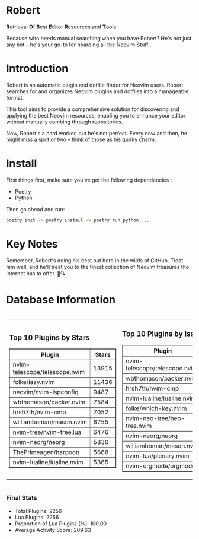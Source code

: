 # Robert

**R**etrieval
**O**f
**B**est
**E**ditor
**R**esources and
**T**ools

Because who needs manual searching when you have Robert?
He's not just any bot – he's your go-to for hoarding all the Neovim Stuff.

# Introduction
Robert is an automatic plugin and dotfile finder for Neovim users. Robert searches for and organizes Neovim plugins and dotfiles into a manageable format.

This tool aims to provide a comprehensive solution for discovering and applying the best Neovim resources, enabling you to enhance your editor without manually combing through repositories.

Now, Robert's a hard worker, but he's not perfect. Every now and then, he might miss a spot or two – think of those as his quirky charm. 

# Install
 First things first, make sure you've got the following dependencies :
  - Poetry 
  - Python 

Then go ahead and run:

```bash
poetry init -> poetry install -> poetry run python ...
```
# Key Notes

Remember, Robert's doing his best out here in the wilds of GitHub. Treat him well, and he'll treat you to the finest collection of Neovim treasures the internet has to offer. 🎩🔍


# Database Information

<div style='display:flex;flex-direction:row;justify-content:space-between;'><table><tr><td><h3>Top 10 Plugins by Stars</h3><table border="1"><tr><th>Plugin</th><th>Stars</th></tr><tr><td>nvim-telescope/telescope.nvim</td><td>13915</td></tr><tr><td>folke/lazy.nvim</td><td>11436</td></tr><tr><td>neovim/nvim-lspconfig</td><td>9487</td></tr><tr><td>wbthomason/packer.nvim</td><td>7584</td></tr><tr><td>hrsh7th/nvim-cmp</td><td>7052</td></tr><tr><td>williamboman/mason.nvim</td><td>6755</td></tr><tr><td>nvim-tree/nvim-tree.lua</td><td>6476</td></tr><tr><td>nvim-neorg/neorg</td><td>5830</td></tr><tr><td>ThePrimeagen/harpoon</td><td>5668</td></tr><tr><td>nvim-lualine/lualine.nvim</td><td>5365</td></tr></table></td><td><h3>Top 10 Plugins by Issues</h3><table border="1"><tr><th>Plugin</th><th>Issues</th></tr><tr><td>nvim-telescope/telescope.nvim</td><td>323</td></tr><tr><td>wbthomason/packer.nvim</td><td>306</td></tr><tr><td>hrsh7th/nvim-cmp</td><td>221</td></tr><tr><td>nvim-lualine/lualine.nvim</td><td>194</td></tr><tr><td>folke/which-key.nvim</td><td>188</td></tr><tr><td>nvim-neo-tree/neo-tree.nvim</td><td>168</td></tr><tr><td>nvim-neorg/neorg</td><td>157</td></tr><tr><td>williamboman/mason.nvim</td><td>152</td></tr><tr><td>nvim-lua/plenary.nvim</td><td>123</td></tr><tr><td>nvim-orgmode/orgmode</td><td>99</td></tr></table></td><td><h3>Top 10 Plugins by Forks</h3><table border="1"><tr><th>Plugin</th><th>Forks</th></tr><tr><td>neovim/nvim-lspconfig</td><td>1996</td></tr><tr><td>nvim-telescope/telescope.nvim</td><td>769</td></tr><tr><td>nvim-tree/nvim-tree.lua</td><td>597</td></tr><tr><td>nvim-lualine/lualine.nvim</td><td>443</td></tr><tr><td>hrsh7th/nvim-cmp</td><td>345</td></tr><tr><td>folke/tokyonight.nvim</td><td>337</td></tr><tr><td>ThePrimeagen/harpoon</td><td>336</td></tr><tr><td>jackMort/ChatGPT.nvim</td><td>291</td></tr><tr><td>nvimdev/lspsaga.nvim</td><td>280</td></tr><tr><td>folke/lazy.nvim</td><td>271</td></tr></table></td></tr></table></div>

### Final Stats
- Total Plugins: 2256
- Lua Plugins: 2256
- Proportion of Lua Plugins (%): 100.00
- Average Activity Score: 209.63
